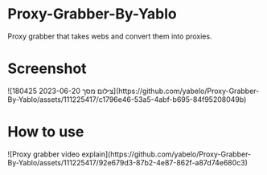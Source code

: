 # Proxy-Grabber-By-Yablo
Proxy grabber that takes webs and convert them into proxies.

<h1>Screenshot</h1>
![צילום מסך 2023-06-20 180425](https://github.com/yabelo/Proxy-Grabber-By-Yablo/assets/111225417/c1796e46-53a5-4abf-b695-84f95208049b)


<br>
<h1>How to use</h1>
![Proxy grabber video explain](https://github.com/yabelo/Proxy-Grabber-By-Yablo/assets/111225417/92e679d3-87b2-4e87-862f-a87d74e680c3)
